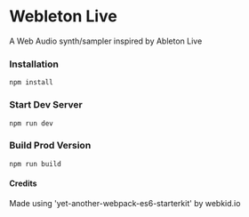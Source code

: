 # Webleton Live

A Web Audio synth/sampler inspired by Ableton Live


### Installation

```
npm install
```

### Start Dev Server 

```
npm run dev
```

### Build Prod Version

```
npm run build
```

#### Credits
Made using 'yet-another-webpack-es6-starterkit' by webkid.io